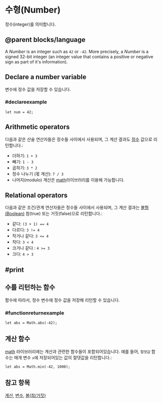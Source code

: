 # 수형(Number)

정수(integer)를 의미합니다.

## @parent blocks/language

A *Number* is an integer such as `42` or `-42`. More precisely, a *Number* is a signed 32-bit integer (an integer value that contains a positive or negative sign as part of it's information).

## Declare a number variable

변수에 정수 값을 저장할 수 있습니다.

### #declareexample

```block
let num = 42;
```

## Arithmetic operators

다음과 같은 산술 연산자들은 정수들 사이에서 사용되며, 그 계산 결과도 [정수](/types/number) 값으로 리턴합니다.:

* 더하기: `1 + 3`
* 빼기: `1 - 3`
* 곱하기: `3 * 2`
* 정수 나누기 (몫 계산): `7 / 3`
* 나머지(modulo) 계산은 [math](/blocks/math)라이브러리를 이용해 가능합니다.

## Relational operators

다음과 같은 조건/관계 연산자들은 정수들 사이에서 사용되며, 그 계산 결과는 [불형(Boolean)](/blocks/logic/boolean) 참(true) 또는 거짓(false)으로 리턴합니다.:

* 같다: `(3 + 1) == 4`
* 다르다: `3 != 4`
* 작거나 같다: `3 <= 4`
* 작다: `3 < 4`
* 크거나 같다 : `4 >= 3`
* 크다: `4 > 3`

## #print

## 수를 리턴하는 함수

함수에 따라서, 정수 변수에 정수 값을 저장해 리턴할 수 있습니다.

### #functionreturnexample

```block
let abs = Math.abs(-42);
```

## 계산 함수

[math](/blocks/math) 라이브러리에는 계산과 관련한 함수들이 포함되어있습니다. 예를 들어, `절댓값` 함수는 매개 변수 `x`에 저장되어있는 값의 절댓값을 리턴합니다.:

```block
let abs = Math.min(-42, 1000);
```

## 참고 항목

[계산](/blocks/math), [변수](/blocks/variables/var), [불(참/거짓)](/blocks/logic/boolean)
